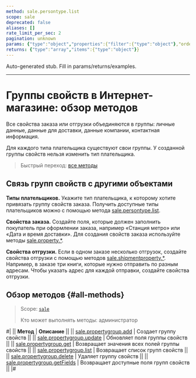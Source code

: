 ```yaml
---
method: sale.persontype.list
scope: sale
deprecated: false
aliases: []
rate_limit_per_sec: 2
pagination: unknown
params: {"type":"object","properties":{"filter":{"type":"object"},"order":{"type":"object"},"select":{"type":"array","items":{"type":"string"}},"start":{"type":["integer","string"]}}}
returns: {"type":"array","items":{"type":"object"}}
---
```


Auto-generated stub. Fill in params/returns/examples.

---

# Группы свойств в Интернет-магазине: обзор методов

Все свойства заказа или отгрузки объединяются в группы: личные данные, данные для доставки, данные компании, контактная информация.

Для каждого типа плательщика существуют свои группы. У созданной группы свойств нельзя изменить тип плательщика.

> Быстрый переход: [все методы](#all-methods)

## Связь групп свойств с другими объектами

**Типы плательщиков.** Укажите тип плательщика, к которому хотите привязать группу свойств заказа. Получить доступные типы плательщиков можно с помощью метода [sale.persontype.list](../person-type/sale-person-type-list.md).

**Свойства заказа.** Создайте поля, которые должен заполнить покупатель при оформлении заказа, например «Станция метро» или «Дата и время доставки». Для создания свойств заказа используйте методы [sale.property.*](../property/index.md).

**Свойства отгрузки.** Если в одном заказе несколько отгрузок, создайте свойства отгрузки с помощью методов [sale.shipmentproperty.*](../shipment-property/index.md). Например, в заказе три книги, которые нужно отправить по разным адресам. Чтобы указать адрес для каждой отправки, создайте свойства отгрузки.

## Обзор методов {#all-methods}

> Scope: [`sale`](../../scopes/permissions.md)
>
> Кто может выполнять методы: администратор

#|
|| **Метод** | **Описание** ||
|| [sale.propertygroup.add](./sale-property-group-add.md) | Создает группу свойств ||
|| [sale.propertygroup.update](./sale-property-group-update.md) | Обновляет поля группы свойств ||
|| [sale.propertygroup.get](./sale-property-group-get.md) | Возвращает значения всех полей группы свойств ||
|| [sale.propertygroup.list](./sale-property-group-list.md) | Возвращает список групп свойств ||
|| [sale.propertygroup.delete](./sale-property-group-delete.md) | Удаляет группу свойств ||
|| [sale.propertygroup.getFields](./sale-property-group-get-fields.md) | Возвращает доступные поля групп свойств ||
|#
